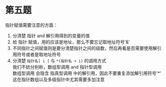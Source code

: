 # 第五题

指针赋值需要注意的方面：  

1. 分清楚 指针 and 解引用得到的变量的值  
2. 给 指针 赋值，用的应该是地址，那么不要忘记取地址符号'\&'  
3. 不同指针之间赋值则是要分清楚指针之间的级数，然后再看是否需要使用解引用符号或者是取地址符号  
4. 分清楚 `指针名[ i ]` 与 `*(指针名 + i)` 的调用方式  
    我们不妨分别称，数组型调用 and 指针型调用  
    数组型调用 会隐含 指真型调用 中的解引用，因此不要重复添加解引用符号'\*'  
    这在指针数组以及多级指针中尤其需要多加注意  
